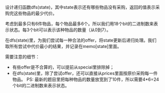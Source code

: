 设计递归函数dfs(state)，其中state表示还有哪些物品没有采购，返回的值表示采购完这些物品的最少代价。

考虑到最多只有6件物品，每个物品最多6个。所以我们用18个bit的二进制数来表示状态。每3个bit可以表示该种物品的数量（从0到7）。

在dfs(state)里，为我们尝试每一种合法的offer，将state更新后递归处理。我们取所有尝试中代价最小的结果，并记录在memo[state]里面。

需要注意的细节：

* 有些offer是不合算的，可以提前从special里排除掉；
* 在dfs(state)里，除了尝试offer，还可以直接从prices里面按原价采购每一件物品。
PS: 最新的题目里把每种物品的数量放宽到了10件，所以需要4*6=24个bit的二进制数来表示状态。
